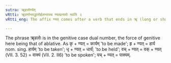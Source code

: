 ```yaml
---
sutra: ॠहलोर्ण्यत्
vRtti: ॠवर्णान्ताद्धातोर्हलन्ताच्च ण्यत्प्रत्ययो भवति ॥
vRtti_eng: The affix ण्यत् comes after a verb that ends in ॠ (long or short), or in a consonant.

---
```

The phrase ॠहलोः is in the genitive case dual number, the force of genitive here being that of ablative. As कृ + ण्यत् = कार्यम् 'to be made'; हृ + ण्यत् = हार्य nom. sing. हार्यम् 'to be taken'; धृ + ण्यत् = धार्यं; 'to be held'; वच् + ण्यत् = वक् + ण्यत् (VII. 3. 52) = वाक्यं (VII. 2. II6) 'to be spoken'; पच् + ण्यत् = पाक्यम्.